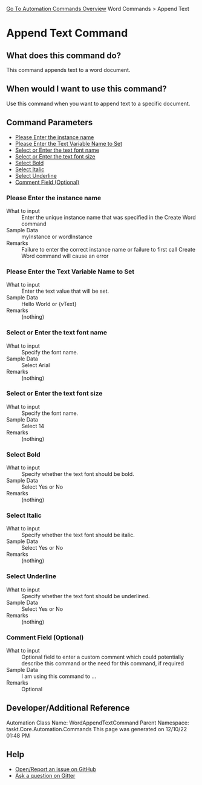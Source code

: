 <!--TITLE: Append Text Command -->
<!-- SUBTITLE: a command in the Word Commands group. -->
[Go To Automation Commands Overview](/automation-commands.md)
Word Commands &gt; Append Text


# Append Text Command


## What does this command do?
This command appends text to a word document.


## When would I want to use this command?
Use this command when you want to append text to a specific document.


## Command Parameters
- [Please Enter the instance name](#param_0)
- [Please Enter the Text Variable Name to Set](#param_1)
- [Select or Enter the text font name](#param_2)
- [Select or Enter the text font size](#param_3)
- [Select Bold](#param_4)
- [Select Italic](#param_5)
- [Select Underline](#param_6)
- [Comment Field (Optional)](#param_7)


<a id="param_0"></a>
### Please Enter the instance name


<dl>
<dt>What to input</dt><dd>Enter the unique instance name that was specified in the Create Word command</dd>
<dt>Sample Data</dt><dd>myInstance or wordInstance</dd>
<dt>Remarks</dt><dd>Failure to enter the correct instance name or failure to first call Create Word command will cause an error</dd>
</dl>




<a id="param_1"></a>
### Please Enter the Text Variable Name to Set


<dl>
<dt>What to input</dt><dd>Enter the text value that will be set.</dd>
<dt>Sample Data</dt><dd>Hello World or {vText}</dd>
<dt>Remarks</dt><dd>(nothing)</dd>
</dl>




<a id="param_2"></a>
### Select or Enter the text font name


<dl>
<dt>What to input</dt><dd>Specify the font name.</dd>
<dt>Sample Data</dt><dd>Select Arial</dd>
<dt>Remarks</dt><dd>(nothing)</dd>
</dl>




<a id="param_3"></a>
### Select or Enter the text font size


<dl>
<dt>What to input</dt><dd>Specify the font name.</dd>
<dt>Sample Data</dt><dd>Select 14</dd>
<dt>Remarks</dt><dd>(nothing)</dd>
</dl>




<a id="param_4"></a>
### Select Bold


<dl>
<dt>What to input</dt><dd>Specify whether the text font should be bold.</dd>
<dt>Sample Data</dt><dd>Select Yes or No</dd>
<dt>Remarks</dt><dd>(nothing)</dd>
</dl>




<a id="param_5"></a>
### Select Italic


<dl>
<dt>What to input</dt><dd>Specify whether the text font should be italic.</dd>
<dt>Sample Data</dt><dd>Select Yes or No</dd>
<dt>Remarks</dt><dd>(nothing)</dd>
</dl>




<a id="param_6"></a>
### Select Underline


<dl>
<dt>What to input</dt><dd>Specify whether the text font should be underlined.</dd>
<dt>Sample Data</dt><dd>Select Yes or No</dd>
<dt>Remarks</dt><dd>(nothing)</dd>
</dl>




<a id="param_7"></a>
### Comment Field (Optional)


<dl>
<dt>What to input</dt><dd>Optional field to enter a custom comment which could potentially describe this command or the need for this command, if required</dd>
<dt>Sample Data</dt><dd>I am using this command to ...</dd>
<dt>Remarks</dt><dd>Optional</dd>
</dl>




## Developer/Additional Reference
Automation Class Name: WordAppendTextCommand
Parent Namespace: taskt.Core.Automation.Commands
This page was generated on 12/10/22 01:48 PM


## Help
- [Open/Report an issue on GitHub](https://github.com/rcktrncn/taskt/issues/new)
- [Ask a question on Gitter](https://gitter.im/taskt-rpa/Lobby)
